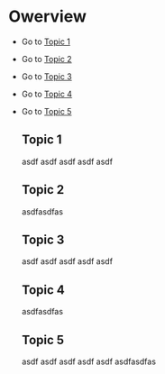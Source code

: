# Owerview
- Go to [ Topic 1 ](#topic-1)
- Go to [ Topic 2 ](#topic-2)
-  Go to [ Topic 3 ](#topic-3)
-  Go to [ Topic 4 ](#topic-4)
- Go to [ Topic 5 ](#topic-5)

  ## Topic 1
  asdf asdf asdf asdf asdf
  ## Topic 2
  asdfasdfas
  ## Topic 3
  asdf asdf asdf asdf asdf
  ## Topic 4
  asdfasdfas
  ## Topic 5
  asdf asdf asdf asdf asdf
  asdfasdfas
